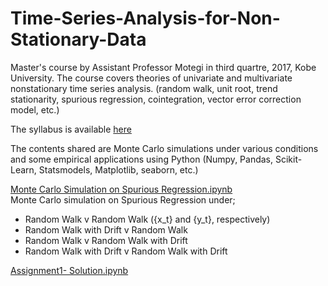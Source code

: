 # Time-Series-Analysis-for-Non-Stationary-Data

Master's course by Assistant Professor Motegi in third quartre, 2017, Kobe University.
The course covers theories of univariate and multivariate nonstationary time series analysis. (random walk, unit root, trend stationarity, spurious regression, cointegration, vector error correction model, etc.)
  
The syllabus is available [here](https://kym-syllabus.ofc.kobe-u.ac.jp/kobe_syllabus/2017/44/data/2017_3E612.html)
  
The contents shared are Monte Carlo simulations under various conditions and some empirical applications using Python (Numpy, Pandas, Scikit-Learn, Statsmodels, Matplotlib, seaborn, etc.)

  
[Monte Carlo Simulation on Spurious Regression.ipynb](https://github.com/yoshiki146/Time-Series-Analysis-for-Non-Stationary-Data/blob/master/Monte%20Carlo%20Simulation%20on%20Spurious%20Regression.ipynb)  
Monte Carlo simulation on Spurious Regression under; 
* Random Walk v Random Walk ({x_t} and {y_t}, respectively)
* Random Walk with Drift v Random Walk
* Random Walk v Random Walk with Drift
* Random Walk with Drift v Random Walk with Drift

  
[Assignment1- Solution.ipynb](https://github.com/yoshiki146/Time-Series-Analysis-for-Non-Stationary-Data/blob/master/Assignment1-%20Solution.ipynb)

